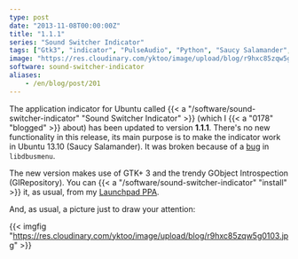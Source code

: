 ```yaml
---
type: post
date: "2013-11-08T00:00:00Z"
title: "1.1.1"
series: "Sound Switcher Indicator"
tags: ["Gtk3", "indicator", "PulseAudio", "Python", "Saucy Salamander", "sound", "Sound Switcher Indicator", "Ubuntu", "Ubuntu 13.10", "Unity"]
image: "https://res.cloudinary.com/yktoo/image/upload/blog/r9hxc85zqw5g0103.jpg"
software: sound-switcher-indicator
aliases:
    - /en/blog/post/201
---
```


The application indicator for Ubuntu called {{< a "/software/sound-switcher-indicator" "Sound Switcher Indicator" >}} (which I {{< a "0178" "blogged" >}} about) has been updated to version **1.1.1**. There's no new functionality in this release, its main purpose is to make the indicator work in Ubuntu 13.10 (Saucy Salamander). It was broken because of a [bug](https://bugs.launchpad.net/glipper/+bug/1203888) in `libdbusmenu`.

<!--more-->

The new version makes use of GTK+ 3 and the trendy GObject Introspection (GIRepository). You can {{< a "/software/sound-switcher-indicator" "install" >}} it, as usual, from my [Launchpad PPA](https://launchpad.net/~yktooo/+archive/ppa/).

And, as usual, a picture just to draw your attention:

{{< imgfig "https://res.cloudinary.com/yktoo/image/upload/blog/r9hxc85zqw5g0103.jpg" >}}

